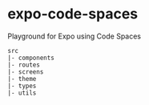 # expo-code-spaces

Playground for Expo using Code Spaces

```
src
|- components
|- routes
|- screens
|- theme
|- types
|- utils
```
